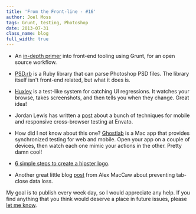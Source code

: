 ```yaml
---
title: 'From the Front-line - #16'
author: Joel Moss
tags: Grunt, testing, Photoshop
date: 2013-07-31
class_name: blog
full_width: true
---
```


 - An [in-depth primer](http://tech.pro/tutorial/1456/a-primer-into-front-end-tooling-gruntjs-for-an-open-source-workflow) into front-end tooling using Grunt, for an open source workflow.

 - [PSD.rb](https://github.com/layervault/psd.rb) is a Ruby library that can parse Photoshop PSD files. The library itself isn't front-end related, but what it does is.

 - [Huxley](https://github.com/facebook/huxley) is a test-like system for catching UI regressions. It watches your browse, takes screenshots, and then tells you when they change. Great idea!

 - Jordan Lewis has written a [post](http://webuild.envato.com/blog/techniques-for-mobile-and-responsive-cross-browser-testing/) about a bunch of techniques for mobile and responsive cross-browser testing at Envato.

 - How did I not know about this one? [Ghostlab](http://vanamco.com/ghostlab/) is a Mac app that provides synchronized testing for web and mobile. Open your app on a couple of devices, then watch each one mimic your actions in the other. Pretty damn cool!

 - [6 simple steps to create a hipster logo](http://hipsterlogo.com/).

 - Another great little blog [post](http://blog.alexmaccaw.com/jswebapps-onbeforeunload) from Alex MacCaw about preventing tab-close data loss.

My goal is to publish every week day, so I would appreciate any help. If you find anything that you think would deserve a place in future issues, please [let me know](mailto:jmoss@codio.com).